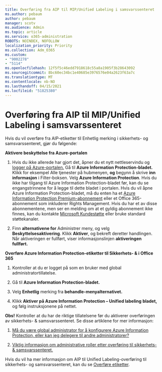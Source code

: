 ```yaml
---
title: Overføring fra AIP til MIP/Unified Labeling i samsvarssenteret
ms.author: pebaum
author: pebaum
manager: scotv
ms.audience: Admin
ms.topic: article
ms.service: o365-administration
ROBOTS: NOINDEX, NOFOLLOW
localization_priority: Priority
ms.collection: Adm_O365
ms.custom:
- "9002278"
- "5114"
ms.openlocfilehash: 12f5f5c46edd7918618c55a8a1905f3b28643092
ms.sourcegitcommit: 8bc60ec34bc1e40685e3976576e04a2623f63a7c
ms.translationtype: MT
ms.contentlocale: nb-NO
ms.lasthandoff: 04/15/2021
ms.locfileid: "51825380"
---
```

# <a name="migration-from-aip-to-mipunified-labeling-in-the-compliance-center"></a>Overføring fra AIP til MIP/Unified Labeling i samsvarssenteret

Hvis du vil overføre fra AIP-etiketter til Enhetlig merking i sikkerhets- og samsvarssenteret, gjør du følgende:

**Aktivere beskyttelse fra Azure-portalen**

1. Hvis du ikke allerede har gjort det, åpner du et nytt nettleservindu og [logger på Azure-portalen.](https://docs.microsoft.com/azure/information-protection/deploy-use/configure-policy#signing-in-to-the-azure-portal) Gå til **Azure Information Protection-bladet.** Klikk for eksempel Alle tjenester på hubmenyen, **og** begynn å skrive **inn informasjon** i Filter-boksen. Velg **Azure Information Protection**. Hvis du ikke har tilgang til Azure Information Protection-bladet før, kan du se engangstrinnene for å legge til dette bladet i portalen. [](https://docs.microsoft.com/azure/information-protection/deploy-use/configure-policy#to-access-the-azure-information-protection-blade-for-the-first-time) Hvis du vil åpne Azure Information Protection-bladet, må du enten ha et [Azure Information Protection Premium-abonnement](https://www.microsoft.com/cloud-platform/azure-information-protection-pricing) eller et Office 365-abonnement som inkluderer Rights Management. Hvis du har et av disse abonnementene, men ser en melding om at et gyldig abonnement ikke finnes, kan du kontakte [Microsoft Kundestøtte](https://docs.microsoft.com/azure/information-protection/get-started/information-support#to-contact-microsoft-support) eller bruke standard støttekanaler.

2. Finn **alternativene for** Administrer meny, og velg **Beskyttelsesaktivering**. Klikk **Aktiver**, og bekreft deretter handlingen. Når aktiveringen er fullført, viser informasjonslinjen **aktiveringen fullført.**

**Overføre Azure Information Protection-etiketter til Sikkerhets- & i Office 365**

1. Kontroller at du er logget på som en bruker med global administratortillatelse.

2. Gå til **Azure Information Protection-bladet.**

3. Velg **Enhetlig** merking fra **behandle-menyalternativet.**

4. Klikk **Aktiver på Azure Information Protection – Unified labeling** **bladet,** og følg instruksjonene på nettet.

**Obs!** Kontroller at du har de riktige tillatelsene før du aktiverer overføringen av sikkerhets- & samsvarssenteret. Se disse artiklene for mer informasjon:

1. [Må du være global administrator for å konfigurere Azure Information Protection, eller kan jeg delegere til andre administratorer?](https://docs.microsoft.com/azure/information-protection/faqs#do-you-need-to-be-a-global-admin-to-configure-azure-information-protection-or-can-i-delegate-to-other-administrators)

2. [Viktig informasjon om administrative roller etter overføring til sikkerhets- & samsvarssenteret.](https://docs.microsoft.com/azure/information-protection/configure-policy-migrate-labels#important-information-about-administrative-roles)

Hvis du vil ha mer informasjon om AIP til Unified Labeling-overføring til sikkerhets- og samsvarssenteret, kan du se [Overføre etiketter](https://docs.microsoft.com/azure/information-protection/configure-policy-migrate-labels).
